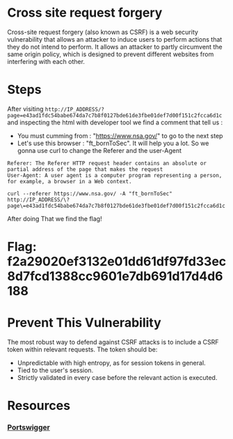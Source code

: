 # Cross site request forgery

Cross-site request forgery (also known as CSRF) is a web security vulnerability that allows an attacker to induce users to perform actions that they do not intend to perform. It allows an attacker to partly circumvent the same origin policy, which is designed to prevent different websites from interfering with each other.

# Steps

After visiting `http://IP_ADDRESS/?page=e43ad1fdc54babe674da7c7b8f0127bde61de3fbe01def7d00f151c2fcca6d1c` and inspecting the html with developer tool we find a comment that tell us :

- You must cumming from : "https://www.nsa.gov/" to go to the next step
- Let's use this browser : "ft_bornToSec". It will help you a lot.
  So we gonna use curl to change the Referer and the user-Agent

```
Referer: The Referer HTTP request header contains an absolute or partial address of the page that makes the request
User-Agent: A user agent is a computer program representing a person, for example, a browser in a Web context.
```

`curl --referer https://www.nsa.gov/ -A "ft_bornToSec" http://IP_ADDRESS/\?page\=e43ad1fdc54babe674da7c7b8f0127bde61de3fbe01def7d00f151c2fcca6d1c`

After doing That we find the flag!

# Flag: f2a29020ef3132e01dd61df97fd33ec8d7fcd1388cc9601e7db691d17d4d6188

# Prevent This Vulnerability

The most robust way to defend against CSRF attacks is to include a CSRF token within relevant requests. The token should be:

- Unpredictable with high entropy, as for session tokens in general.
- Tied to the user's session.
- Strictly validated in every case before the relevant action is executed.

# Resources

### [Portswigger](https://portswigger.net/web-security/csrf)
